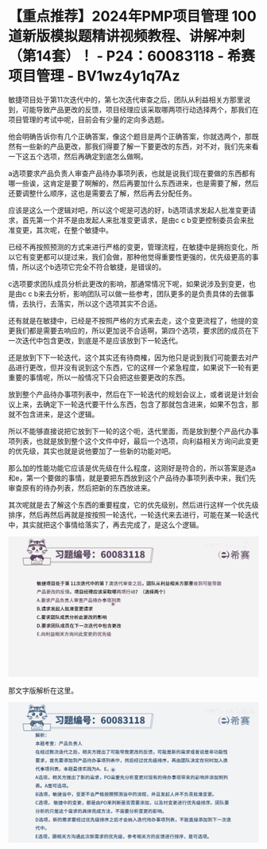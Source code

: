# 【重点推荐】2024年PMP项目管理 100道新版模拟题精讲视频教程、讲解冲刺（第14套）！ - P24：60083118 - 希赛项目管理 - BV1wz4y1q7Az

敏捷项目处于第11次迭代中的，第七次迭代审查之后，团队从利益相关方那里说到，可能导致产品更改的反馈，项目经理应该采取哪两项行动选择两个，那我们在项目管理的考试中呢，目前会有少量的定向多选题。

他会明确告诉你有几个正确答案，像这个题目是两个正确答案，你就选两个，那既然有一些新的产品更改，那我们得要了解一下要更改的东西，对不对，我们先来看一下这五个选项，然后再确定到底怎么做啊。

a选项要求产品负责人审查产品待办事项列表，也就是说我们现在要做的东西都有哪一些诶，这肯定是要了啊解的，然后再要加什么东西进来，也是需要了解，然后还要调整什么顺序，这也是需要去了解，然后再去分配任务。

应该是这么一个逻辑对吧，所以这个呢是可选的好，b选项请求发起人批准变更请求，首先第一个并不是由发起人来批准变更请求，是由c c b变更控制委员会来批准变更，其次呢，在整个敏捷中。

已经不再按照预测的方式来进行严格的变更，管理流程，在敏捷中是拥抱变化，所以它有变更都可以提过来，我们会做，那种他觉得重要性更强的，优先级更高的事情，所以这个b选项它完全不符合敏捷，是错误的。

c选项要求团队成员分析此更改的影响，那通常情况下呢，如果说涉及到变更，也是由c c b来去分析，影响团队可以做一些参考，团队更多的是负责具体的去做事情，去执行，去落实，所以这个选项其实不合适。

还有就是在敏捷中，已经是不按照严格的方式来去走，这个变更流程了，他提的变更我们都是需要去响应的，所以更加说不合适啊，第四个选项，要求团的成员在下一次迭代中包含更改，到底是不是应该放到下一轮迭代。

还是放到下下一轮迭代，这个其实还有待商榷，因为他只是说到我们可能要去对产品进行更改，但并没有说到这个东西，它的这样一个紧急程度，如果说下一轮有更重要的事情呢，所以一般情况下只会把这些要更改的东西。

放到整个产品待办事项列表中，然后在下一轮迭代的规划会议上，或者说是计划会议上来，去确定下一轮迭代要干什么东西，包含了那就包含进来，如果不包含，那就不包含进来，是这个逻辑。

所以不能够直接说把它放到下一轮的这个呃，迭代里面，而是放到整个产品代办事项列表，也就是放到整个这个文件中好，最后一个选项，向利益相关方询问此变更的优先级，其实也就是说他要加了一些新的功能对吧。

那么加的性能功能它应该是优先级在什么程度，这刚好是符合的，所以答案是选a和e，第一个要做的事情，就是要把东西放到这个产品待办事项列表中来，我们先审查原有的待办列表，然后把新的东西放进来。

其次呢就是去了解这个东西的重要程度，它的优先级别，然后进行这样一个优先级排序，然后再然后再就是按按照一轮迭代，一轮迭代来去进行，可能在某一轮迭代中，其实就把这个事情给落实了，再去完成了，是这么个逻辑。



![](img/f1f1f08e3e3195ef0724fbc650876340_1.png)

那文字版解析在这里。

![](img/f1f1f08e3e3195ef0724fbc650876340_3.png)
